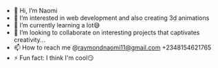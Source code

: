 - 👋 Hi, I’m Naomi
- 👀 I’m interested in web development and also creating 3d animations
- 🌱 I’m currently learning a lot😅
- 💞️ I’m looking to collaborate on interesting projects that captivates creativity...
- 📫 How to reach me @raymondnaomi11@gmail.com +2348154621765
- ⚡ Fun fact: I think I'm cool😏

<!---
Ojuju288/Ojuju288 is a ✨ special ✨ repository because its `README.md` (this file) appears on your GitHub profile.
You can click the Preview link to take a look at your changes.
--->
